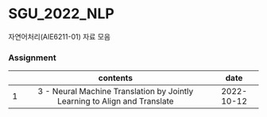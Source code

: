 # SGU_2022_NLP
자연어처리(AIE6211-01) 자료 모음

### Assignment 
||contents|date|
|:---:|:---:|:---:|
|1|3 - Neural Machine Translation by Jointly Learning to Align and Translate|2022-10-12|
